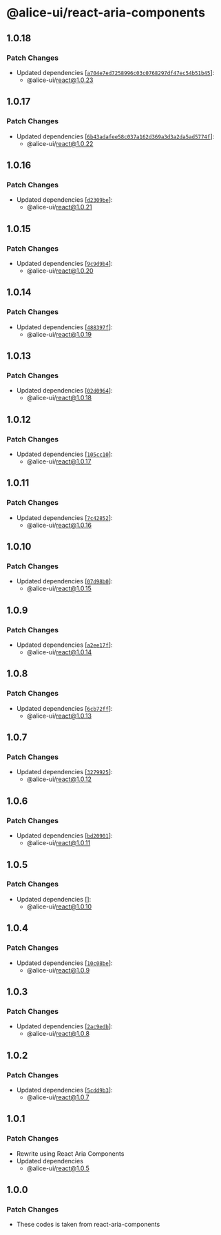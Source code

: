 # @alice-ui/react-aria-components

## 1.0.18

### Patch Changes

- Updated dependencies [[`a704e7ed7258996c03c0768297df47ec54b51b45`](https://github.com/bobbychan/alice-ui/commit/a704e7ed7258996c03c0768297df47ec54b51b45)]:
  - @alice-ui/react@1.0.23

## 1.0.17

### Patch Changes

- Updated dependencies [[`6b43adafee58c037a162d369a3d3a2da5ad5774f`](https://github.com/bobbychan/alice-ui/commit/6b43adafee58c037a162d369a3d3a2da5ad5774f)]:
  - @alice-ui/react@1.0.22

## 1.0.16

### Patch Changes

- Updated dependencies [[`d2309be`](https://github.com/bobbychan/alice-ui/commit/d2309bebf7ad8ec39dfed791b31a8929b4336ea4)]:
  - @alice-ui/react@1.0.21

## 1.0.15

### Patch Changes

- Updated dependencies [[`9c9d9b4`](https://github.com/bobbychan/alice-ui/commit/9c9d9b47eabb295cf0b5fd763f0e40890f011cd6)]:
  - @alice-ui/react@1.0.20

## 1.0.14

### Patch Changes

- Updated dependencies [[`488397f`](https://github.com/bobbychan/alice-ui/commit/488397fba0f0598d783aed1c9b742c221ac2cb31)]:
  - @alice-ui/react@1.0.19

## 1.0.13

### Patch Changes

- Updated dependencies [[`02d0964`](https://github.com/bobbychan/alice-ui/commit/02d0964f148f40f404b307e3d0475433f4d9616c)]:
  - @alice-ui/react@1.0.18

## 1.0.12

### Patch Changes

- Updated dependencies [[`105cc10`](https://github.com/bobbychan/alice-ui/commit/105cc106ffe3761ec785e738f1eb3a58732f14dd)]:
  - @alice-ui/react@1.0.17

## 1.0.11

### Patch Changes

- Updated dependencies [[`7c42852`](https://github.com/bobbychan/alice-ui/commit/7c42852b5006da25f0caf8d0cbf0efe81a7ac281)]:
  - @alice-ui/react@1.0.16

## 1.0.10

### Patch Changes

- Updated dependencies [[`07d98b0`](https://github.com/bobbychan/alice-ui/commit/07d98b0c028f97d886375e032c3de2802a6ff0e5)]:
  - @alice-ui/react@1.0.15

## 1.0.9

### Patch Changes

- Updated dependencies [[`a2ee17f`](https://github.com/bobbychan/alice-ui/commit/a2ee17f2f73337c1474eba841621a607c200fe59)]:
  - @alice-ui/react@1.0.14

## 1.0.8

### Patch Changes

- Updated dependencies [[`6cb72ff`](https://github.com/bobbychan/alice-ui/commit/6cb72ffb6df4dffaeb654b46ae92c2b3ecf09ce1)]:
  - @alice-ui/react@1.0.13

## 1.0.7

### Patch Changes

- Updated dependencies [[`3279925`](https://github.com/bobbychan/alice-ui/commit/32799254872e193da723b47748f3dda9941df056)]:
  - @alice-ui/react@1.0.12

## 1.0.6

### Patch Changes

- Updated dependencies [[`bd20901`](https://github.com/bobbychan/alice-ui/commit/bd20901b359795772bf8bf8f5552d6c594e01755)]:
  - @alice-ui/react@1.0.11

## 1.0.5

### Patch Changes

- Updated dependencies []:
  - @alice-ui/react@1.0.10

## 1.0.4

### Patch Changes

- Updated dependencies [[`10c08be`](https://github.com/bobbychan/alice-ui/commit/10c08be672329afd4e570bed783e41d852173647)]:
  - @alice-ui/react@1.0.9

## 1.0.3

### Patch Changes

- Updated dependencies [[`2ac9edb`](https://github.com/bobbychan/alice-ui/commit/2ac9edb0e2ea1da45b4cc8d4c0a6746545fb0bf3)]:
  - @alice-ui/react@1.0.8

## 1.0.2

### Patch Changes

- Updated dependencies [[`5cdd9b3`](https://github.com/bobbychan/alice-ui/commit/5cdd9b3d3d099bb1a0e1dc22754996ba9c7f1d60)]:
  - @alice-ui/react@1.0.7

## 1.0.1

### Patch Changes

- Rewrite using React Aria Components
- Updated dependencies
  - @alice-ui/react@1.0.5

## 1.0.0

### Patch Changes

- These codes is taken from react-aria-components
